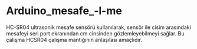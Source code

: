 # Arduino_mesafe_-l-me
HC-SR04 ultrasonik mesafe sensörü kullanılarak, sensör ile cisim arasındaki mesafeyi  seri port ekranından cm cinsinden gözlemleyebilmeyi sağlar.  Bu çalışma HCSR04 çalışma mantığının anlaşılası amaçlıdır. 
